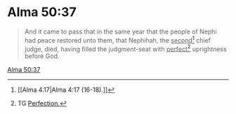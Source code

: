 # Alma 50:37

> And it came to pass that in the same year that the people of Nephi had peace restored unto them, that Nephihah, the <u>second</u>[^a] chief judge, died, having filled the judgment-seat with <u>perfect</u>[^b] uprightness before God.

[Alma 50:37](https://www.churchofjesuschrist.org/study/scriptures/bofm/alma/50?lang=eng&id=p37#p37)


[^a]: [[Alma 4.17|Alma 4:17 (16-18).]]
[^b]: TG [Perfection.](https://www.churchofjesuschrist.org/study/scriptures/tg/perfection?lang=eng)
